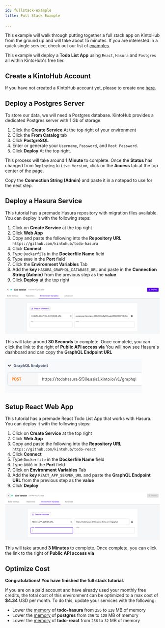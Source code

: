 ```yaml
---
id: fullstack-example
title: Full Stack Example

---
```


This example will walk through putting together a full stack app on KintoHub from the ground up and will take about 15 minutes.
If you are interested in a quick single service, check out our list of [examples](examples/nodejs/nodejs-example).

This example will deploy a **Todo List App** using `React`, `Hasura` and `Postgres` all within KintoHub's free tier.

## Create a KintoHub Account

If you have not created a KintoHub account yet, please to create one [here](https://app.kintohub.com).

## Deploy a Postgres Server

To store our data, we will need a Postgres database.
KintoHub provides a dedicated Postgres server with 1 Gb of storage.

1. Click the **Create Service** At the top right of your environment
2. Click the **From Catalog** tab
3. Click **PostgreSQL**
4. Enter or generate your `Username`, `Password`, and `Root Password`.
5. Click **Deploy** At the top right.

This process will take around **1 Minute** to complete.
Once the **Status** has changed from `Deploying` to `Live Version`, click on the **Access** tab at the top center of the page.

Copy the **Connection String (Admin)** and paste it in a notepad to use for the next step.

## Deploy a Hasura Service

This tutorial has a premade Hasura repository with migration files available.
You can deploy it with the following steps:

1. Click on **Create Service** at the top right
2. Click **Web App**
3. Copy and paste the following into the **Repository URL** `https://github.com/kintohub/todo-hasura`
4. Click **Connect**
5. Type `Dockerfile` in the **Dockerfile Name** field
6. Type `8080` in the **Port** field
7. Click the **Environment Variables** Tab
8. Add the **key** `HASURA_GRAPHQL_DATABASE_URL` and paste in the **Connection String (Admin)** from the previous step as the **value**
9. Click **Deploy** at the top right

![hasura-env-vars](images/hasura-env-vars.png)


This will take around **30 Seconds** to complete.
Once complete, you can click the link to the right of **Public API access via**
You will now see Hasura's dashboard and can copy the **GraphQL Endpoint URL**

![hasura-console](images/hasura-console.png)


## Setup React Web App

This tutorial has a premade React Todo List App that works with Hasura.
You can deploy it with the following steps:

1. Click on **Create Service** at the top right
2. Click **Web App**
3. Copy and paste the following into the **Repository URL** `https://github.com/kintohub/todo-react`
4. Click **Connect**
5. Type `Dockerfile` in the **Dockerfile Name** field
6. Type `8080` in the **Port** field
5. Click on **Environment Variables** Tab
6. Add the **key** `REACT_APP_SERVER_URL` and paste the **GraphQL Endpoint URL** from the previous step as the **value**
7. Click **Deploy**

![react-webapp-env-vars](images/react-webapp-env-vars.png)

This will take around **3 Minutes** to complete.
Once complete, you can click the link to the right of **Public API access via**

## Optimize Cost

**Congratulations! You have finished the full stack tutorial.**

If you are on a paid account and have already used your monthly free credits, the total cost of this environment can be optimized to a max cost of **$4.34** USD per month.
To do this, update your services with the following:

* Lower the [memory](../anatomy/anatomy-advanced.md#memory) of **todo-hasura** from `256` to `128` MB of memory
* Lower the [memory](../anatomy/anatomy-advanced.md#memory) of **postgres** from `256` to `128` MB of memory
* Lower the [memory](../anatomy/anatomy-advanced.md#memory) of **todo-react** from `256` to `32` MB of memory 

